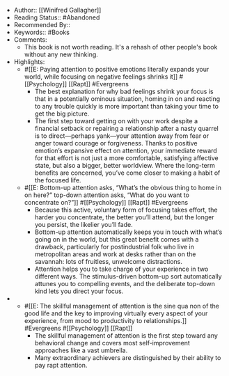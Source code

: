 - Author:: [[Winifred Gallagher]]
- Reading Status:: #Abandoned
- Recommended By:: 
- Keywords:: #Books
- Comments:
    - This book is not worth reading. It's a rehash of other people's book without any new thinking.
- Highlights: 
    - #[[E: Paying attention to positive emotions literally expands your world, while focusing on negative feelings shrinks it]] #[[Psychology]] [[Rapt]] #Evergreens
        - The best explanation for why bad feelings shrink your focus is that in a potentially ominous situation, homing in on and reacting to any trouble quickly is more important than taking your time to get the big picture. 
        - The first step toward getting on with your work despite a financial setback or repairing a relationship after a nasty quarrel is to direct—perhaps yank—your attention away from fear or anger toward courage or forgiveness. Thanks to positive emotion’s expansive effect on attention, your immediate reward for that effort is not just a more comfortable, satisfying affective state, but also a bigger, better worldview. Where the long-term benefits are concerned, you’ve come closer to making a habit of the focused life. 
    - #[[E: Bottom-up attention asks, “What’s the obvious thing to home in on here?” top-down attention asks, “What do you want to concentrate on?”]] #[[Psychology]] [[Rapt]] #Evergreens 
        - Because this active, voluntary form of focusing takes effort, the harder you concentrate, the better you’ll attend, but the longer you persist, the likelier you’ll fade. 
        - Bottom-up attention automatically keeps you in touch with what’s going on in the world, but this great benefit comes with a drawback, particularly for postindustrial folk who live in metropolitan areas and work at desks rather than on the savannah: lots of fruitless, unwelcome distractions. 
        - Attention helps you to take charge of your experience in two different ways. The stimulus-driven bottom-up sort automatically attunes you to compelling events, and the deliberate top-down kind lets you direct your focus. 
- 
    - #[[E: The skillful management of attention is the sine qua non of the good life and the key to improving virtually every aspect of your experience, from mood to productivity to relationships.]]  #Evergreens #[[Psychology]] [[Rapt]] 
        - The skillful management of attention is the first step toward any behavioral change and covers most self-improvement approaches like a vast umbrella. 
        - Many extraordinary achievers are distinguished by their ability to pay rapt attention. 
